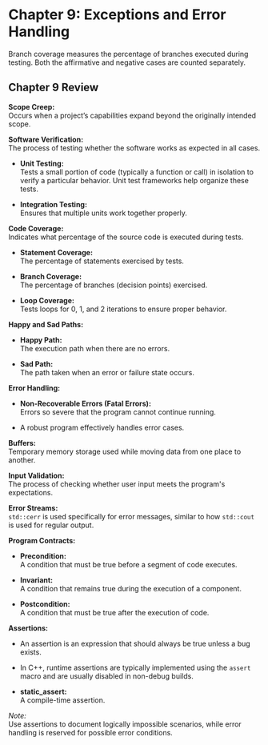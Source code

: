# Chapter 9: Exceptions and Error Handling

Branch coverage measures the percentage of branches executed during testing. Both the affirmative and negative cases are counted separately.

## Chapter 9 Review

**Scope Creep:**  
Occurs when a project’s capabilities expand beyond the originally intended scope.

**Software Verification:**  
The process of testing whether the software works as expected in all cases.

- **Unit Testing:**  
    Tests a small portion of code (typically a function or call) in isolation to verify a particular behavior. Unit test frameworks help organize these tests.

- **Integration Testing:**  
    Ensures that multiple units work together properly.

**Code Coverage:**  
Indicates what percentage of the source code is executed during tests.

- **Statement Coverage:**  
    The percentage of statements exercised by tests.
    
- **Branch Coverage:**  
    The percentage of branches (decision points) exercised.
    
- **Loop Coverage:**  
    Tests loops for 0, 1, and 2 iterations to ensure proper behavior.

**Happy and Sad Paths:**

- **Happy Path:**  
    The execution path when there are no errors.
    
- **Sad Path:**  
    The path taken when an error or failure state occurs.

**Error Handling:**

- **Non-Recoverable Errors (Fatal Errors):**  
    Errors so severe that the program cannot continue running.
    
- A robust program effectively handles error cases.

**Buffers:**  
Temporary memory storage used while moving data from one place to another.

**Input Validation:**  
The process of checking whether user input meets the program's expectations.

**Error Streams:**  
`std::cerr` is used specifically for error messages, similar to how `std::cout` is used for regular output.

**Program Contracts:**

- **Precondition:**  
    A condition that must be true before a segment of code executes.
    
- **Invariant:**  
    A condition that remains true during the execution of a component.
    
- **Postcondition:**  
    A condition that must be true after the execution of code.

**Assertions:**

- An assertion is an expression that should always be true unless a bug exists.
    
- In C++, runtime assertions are typically implemented using the `assert` macro and are usually disabled in non-debug builds.
    
- **static_assert:**  
    A compile-time assertion.

*Note:*  
Use assertions to document logically impossible scenarios, while error handling is reserved for possible error conditions.